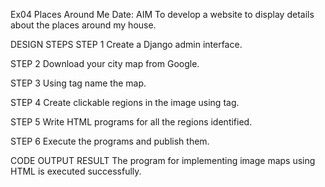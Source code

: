 Ex04 Places Around Me
Date:
AIM
To develop a website to display details about the places around my house.

DESIGN STEPS
STEP 1
Create a Django admin interface.

STEP 2
Download your city map from Google.

STEP 3
Using <map> tag name the map.

STEP 4
Create clickable regions in the image using <area> tag.

STEP 5
Write HTML programs for all the regions identified.

STEP 6
Execute the programs and publish them.

CODE
OUTPUT
RESULT
The program for implementing image maps using HTML is executed successfully.
